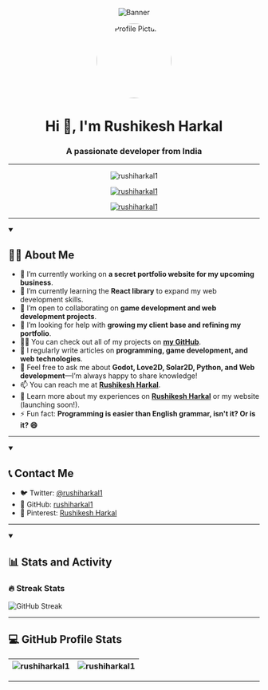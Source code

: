 
<!-- Github Banner -->
<p align="center">
  <img src="https://www.pexels.com/photo/technology-computer-desktop-programming-113850" alt="Banner" />
</p>

<!-- Profile Picture -->
<p align="center">
	<a href="https://github.com/rushiharkal1">
		  <img src="https://avatars.githubusercontent.com/u/171824289?v=4" alt="Profile Picture" width="150" height="150" style="border-radius:50%;" />
	</a>
</p>

<h1 align="center">Hi 👋, I'm Rushikesh Harkal</h1>
<h3 align="center">A passionate developer from India</h3>

---

<p align="center">
  <img src="https://komarev.com/ghpvc/?username=rushiharkal1&label=Profile%20views&color=0e75b6&style=flat" alt="rushiharkal1" />
</p>

<p align="center">
  <a href="https://github.com/ryo-ma/github-profile-trophy"><img src="https://github-profile-trophy.vercel.app/?username=rushiharkal1&theme=onedark" alt="rushiharkal1" /></a>
</p>  

<p align="center">
  <a href="https://twitter.com/rushiharkal1" target="blank"><img src="https://img.shields.io/twitter/follow/rushiharkal1?logo=twitter&style=for-the-badge" alt="rushiharkal1" /></a>  
</p>

---

<details open> 
  <summary><h2>👨‍💻 About Me</h2></summary>

  <ul>
    <li>🔭 I’m currently working on <strong>a secret portfolio website for my upcoming business</strong>.</li>
    <li>🌱 I’m currently learning the <strong>React library</strong> to expand my web development skills.</li>
    <li>👯 I’m open to collaborating on <strong>game development and web development projects</strong>.</li>
    <li>🤝 I’m looking for help with <strong>growing my client base and refining my portfolio</strong>.</li>
    <li>👨‍💻 You can check out all of my projects on <a href="https://github.com/rushiharkal1"><strong>my GitHub</strong></a>.</li>
    <li>📝 I regularly write articles on <strong>programming, game development, and web technologies</strong>.</li>
    <li>💬 Feel free to ask me about <strong>Godot, Love2D, Solar2D, Python, and Web development</strong>—I’m always happy to share knowledge!</li>
    <li>📫 You can reach me at <a href="https://twitter.com/rushiharkal1"><strong>Rushikesh Harkal</strong></a>.</li>
    <li>📄 Learn more about my experiences on <a href="https://twitter.com/rushiharkal1"><strong>Rushikesh Harkal</strong></a> or my website (launching soon!).</li>
    <li>⚡ Fun fact: <strong>Programming is easier than English grammar, isn't it? Or is it? 😄</strong></li>
  </ul>
</details>

---

<details open>
  <summary><h2>📞 Contact Me</h2></summary>
  <ul>
    <li>🐦 Twitter: <a href="https://twitter.com/rushiharkal1">@rushiharkal1</a></li>
    <li>📱 GitHub: <a href="https://github.com/rushiharkal1">rushiharkal1</a></li>
    <li>📍 Pinterest: <a href="https://www.pinterest.com/rushiharkal1/">Rushikesh Harkal</a></li>
  </ul>
</details>

---

<details open>
<summary><h2>📊 Stats and Activity</h2></summary>

<h3>🔥 Streak Stats</h3>
	
<p>
	<img src="https://github-readme-streak-stats-ecru.vercel.app?user=rushiharkal1&theme=transparent&card_width=500&card_height=200&stroke=FF5B5B&dates=00CBA4&ring=EB5454" alt="GitHub Streak" />
</p>
</details>

---

<summary><h2>💻 GitHub Profile Stats</h2></summary>

| <img align="center" src="https://github-readme-stats.vercel.app/api?username=rushiharkal1&show_icons=true&locale=en&theme=transparent" alt="rushiharkal1" /> | <img align="center" src="https://github-readme-stats.vercel.app/api/top-langs?username=rushiharkal1&show_icons=true&locale=en&layout=compact&theme=transparent" alt="rushiharkal1" /> |
| ------------------------------------------------------------------------------------------------------------------------------------------------------------ | ------------------------------------------------------------------------------------------------------------------------------------------------------------------------------------- |

---

